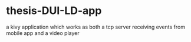 # thesis-DUI-LD-app
a kivy application which works as both a tcp server receiving events from mobile app and a video player 
